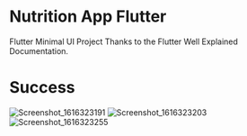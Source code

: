 # Nutrition App Flutter

Flutter Minimal UI Project
Thanks to the Flutter Well Explained Documentation.

Success
========================
![Screenshot_1616323191](https://user-images.githubusercontent.com/65963713/111903732-c57b2500-8a54-11eb-8e81-306d63e54a2c.png)
![Screenshot_1616323203](https://user-images.githubusercontent.com/65963713/111903737-ca3fd900-8a54-11eb-9df3-cba8a6cd5beb.png)
![Screenshot_1616323255](https://user-images.githubusercontent.com/65963713/111903741-cca23300-8a54-11eb-85b9-0b9b4bb2abdb.png)

